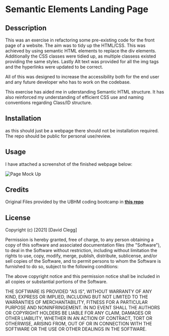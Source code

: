# Semantic Elements Landing Page
## Desscription
This was an exercise in refactoring some pre-existing code for the front page of a website. The aim was to tidy up the HTML/CSS. This was achieved by using semantic HTML elements to replace the div elements. Additionally the CSS classes were tidied up, as multiple classess existed providing the same styles. Lastly Alt text was provided for all the img tags and the hyperlinks were updated to be correct.

All of this was designed to increase the accessibility both for the end user and any future developer who has to work on the codebase.

This exercise has aided me in uderstanding Semantic HTML structure. It has also reinforced my understanding of efficient CSS use and naming conventions regarding Class/ID structure. 

## Installation

as this should just be a webpage there should not be installation required. The repo should be public for personal use/review.

## Usage
I have attached a screenshot of the finished webpage below:

![Page Mock Up](.assets/images/Screenshot.jpg)

## Credits
Original Files provided by the UBHM coding bootcamp in **[this repo](https://birmingham.bootcampcontent.com/university-of-birmingham/ubhm-brm-fsf-pt-05-2021-u-c/tree/master/01-HTML-Git-CSS/02-Homework)**

## License
Copyright (c) [2021] [David Clegg]

Permission is hereby granted, free of charge, to any person obtaining a copy
of this software and associated documentation files (the "Software"), to deal
in the Software without restriction, including without limitation the rights
to use, copy, modify, merge, publish, distribute, sublicense, and/or sell
copies of the Software, and to permit persons to whom the Software is
furnished to do so, subject to the following conditions:

The above copyright notice and this permission notice shall be included in all
copies or substantial portions of the Software.

THE SOFTWARE IS PROVIDED "AS IS", WITHOUT WARRANTY OF ANY KIND, EXPRESS OR
IMPLIED, INCLUDING BUT NOT LIMITED TO THE WARRANTIES OF MERCHANTABILITY,
FITNESS FOR A PARTICULAR PURPOSE AND NONINFRINGEMENT. IN NO EVENT SHALL THE
AUTHORS OR COPYRIGHT HOLDERS BE LIABLE FOR ANY CLAIM, DAMAGES OR OTHER
LIABILITY, WHETHER IN AN ACTION OF CONTRACT, TORT OR OTHERWISE, ARISING FROM,
OUT OF OR IN CONNECTION WITH THE SOFTWARE OR THE USE OR OTHER DEALINGS IN THE
SOFTWARE.
